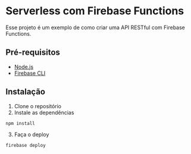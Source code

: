 
# Serverless com Firebase Functions

Esse projeto é um exemplo de como criar uma API RESTful com Firebase Functions.

## Pré-requisitos

- [Node.js](https://nodejs.org/en/)
- [Firebase CLI](https://firebase.google.com/docs/cli)

## Instalação

1. Clone o repositório
2. Instale as dependências
```bash
npm install
```
3. Faça o deploy
```bash
firebase deploy
```

